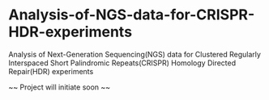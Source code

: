 # Analysis-of-NGS-data-for-CRISPR-HDR-experiments


Analysis of Next-Generation Sequencing(NGS) data for Clustered Regularly Interspaced Short Palindromic Repeats(CRISPR) Homology Directed Repair(HDR) experiments


~~ Project will initiate soon ~~

